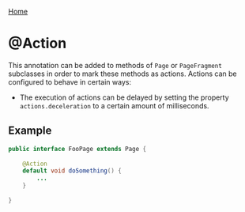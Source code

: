 [Home](../README.md)

# @Action
This annotation can be added to methods of `Page` or `PageFragment` subclasses in order to mark these methods as actions.
Actions can be configured to behave in certain ways:

- The execution of actions can be delayed by setting the property `actions.deceleration` to a certain amount of milliseconds.

## Example

```java
public interface FooPage extends Page {
 
    @Action
    default void doSomething() {
        ...
    }
 
}
```
